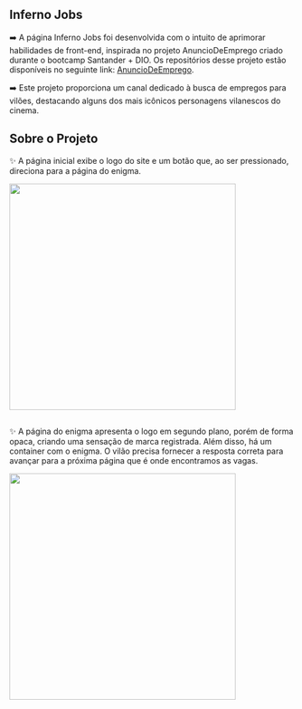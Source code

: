 ## Inferno Jobs <br>
➡️ A página Inferno Jobs foi desenvolvida com o intuito de aprimorar habilidades de front-end, inspirada no projeto AnuncioDeEmprego criado durante o bootcamp Santander + DIO. Os repositórios desse projeto estão disponíveis no seguinte link: [AnuncioDeEmprego](https://github.com/Franciele-Lira/AnuncioDeEmprego).

➡️ Este projeto proporciona um canal dedicado à busca de empregos para vilões, destacando alguns dos mais icônicos personagens vilanescos do cinema.

## Sobre o Projeto
✨ A página inicial exibe o logo do site e um botão que, ao ser pressionado, direciona para a página do enigma.

<img src="https://github.com/Franciele-Lira/jobs_para_vil-o/assets/107359120/b20d01cc-3224-4567-92a4-7c633fc9bc88" min-width="400px" max-width="400px" width="400px" align="center">

<br>

##

✨ A página do enigma apresenta o logo em segundo plano, porém de forma opaca, criando uma sensação de marca registrada. Além disso, há um container com o enigma. O vilão precisa fornecer a resposta correta para avançar para a próxima página que é onde encontramos as vagas.


<img src="https://github.com/Franciele-Lira/jobs_para_vil-o/assets/107359120/e3be4f9f-efcc-4272-a10d-da23f2c99317" min-width="400px" max-width="400px" width="400px" align="center">


##


